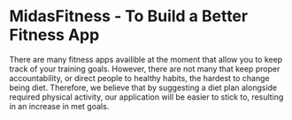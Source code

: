 # MidasFitness - To Build a Better Fitness App

There are many fitness apps availible at the moment that allow you to keep track of your training goals. However, there are not many that keep proper accountability, or direct people to healthy habits, the hardest to change being diet. Therefore, we believe that by suggesting a diet plan alongside required physical activity, our application will be easier to stick to, resulting in an increase in met goals.

